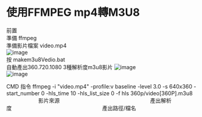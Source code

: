
使用FFMPEG mp4轉M3U8
=============
前置</br>
準備 ffmpeg</br>
準備影片檔案  video.mp4</br>
![image](https://imneverdied.github.io/mp4-to-m3u8/pic/1.png)</br>
按 makem3u8Vedio.bat </br>
自動產出360.720.1080 3種解析度m3u8影片
![image](https://imneverdied.github.io/mp4-to-m3u8/pic/2.png)</br>
![image](https://imneverdied.github.io/mp4-to-m3u8/pic/3.png)</br>



CMD 指令
ffmpeg -i "video.mp4" -profile:v baseline -level 3.0 -s 640x360 -start_number 0 -hls_time 10 -hls_list_size 0 -f hls 360p/video[360P].m3u8 </br>
&emsp;&emsp;&emsp;&emsp;&emsp;&emsp;影片來源&emsp;&emsp;&emsp;&emsp;&emsp;&emsp;&emsp;&emsp;&emsp;&emsp;&emsp;&emsp;&emsp;&emsp;&emsp;&emsp;&emsp;產出解析度&emsp;&emsp;&emsp;&emsp;&emsp;&emsp;&emsp;&emsp;&emsp;&emsp;&emsp;&emsp;&emsp;&emsp;&emsp;&emsp;&emsp;產出路徑/檔名 
